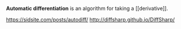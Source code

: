 **Automatic differentiation** is an algorithm for taking a [[derivative]].


https://sidsite.com/posts/autodiff/
http://diffsharp.github.io/DiffSharp/